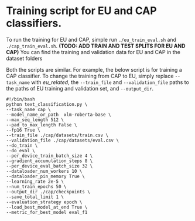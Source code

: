 # Training script for EU and CAP classifiers.

To run the training for EU and CAP, simple run `./eu_train_eval.sh` and `./cap_train_eval.sh`. **(TODO: ADD TRAIN AND TEST SPLITS FOR EU AND CAP)** You can find the training and validation data for EU and CAP in the dataset folders

Both the scripts are similar. For example, the below script is for training a CAP classifier. To change the training from CAP to EU, simply replace `--task_name` with *eu_related*, the `--train_file`
and `--validation_file` paths to the paths of EU training and validation set, and `--output_dir`. 

```
#!/bin/bash
python text_classification.py \
--task_name cap \
--model_name_or_path  xlm-roberta-base \
--max_seq_length 512 \
--pad_to_max_length False \
--fp16 True \
--train_file ./cap/datasets/train.csv \
--validation_file ./cap/datasets/eval.csv \
--do_train \
--do_eval \
--per_device_train_batch_size 4 \
--gradient_accumulation_steps 8 \
--per_device_eval_batch_size 32 \
--dataloader_num_workers 10 \
--dataloader_pin_memory True \
--learning_rate 2e-5 \
--num_train_epochs 50 \
--output_dir ./cap/checkpoints \
--save_total_limit 1 \
--evaluation_strategy epoch \
--load_best_model_at_end True \
--metric_for_best_model eval_f1
```

